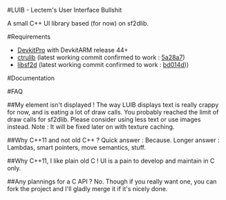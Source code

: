 #LUIB - Lectem's User Interface Bullshit

A small C++ UI library based (for now) on sf2dlib.


#Requirements
* [DevkitPro](devkitpro.org) with DevkitARM release 44+
* [ctrulib](https://github.com/smealum/ctrulib/) (latest working commit confirmed to work : [5a28a7](https://github.com/smealum/ctrulib/tree/5a28a7398a5777438a9c03bf97a492c6a7224306))
* [libsf2d](https://github.com/xerpi/sf2dlib/) (latest working commit confirmed to work : [bd014d](https://github.com/xerpi/sf2dlib/tree/bd014db1451291554e5d124d8bcdb21e9d220542)))

#Documentation


#FAQ

##My element isn't displayed !
The way LUIB displays text is really crappy for now, and is eating a lot of draw calls.
You probably reached the limit of draw calls for sf2dlib. Please consider using less text or use images instead.
Note : It will be fixed later on with texture caching.

##Why C++11 and not old C++ ?
Quick answer : Because.
Longer answer : Lambdas, smart pointers, move semantics, stuff.

##Why C++11, I like plain old C !
UI is a pain to develop and maintain in C only.

##Any plannings for a C API ?
No. 
Though if you really want one, you can fork the project and I'll gladly merge it if it's nicely done.
